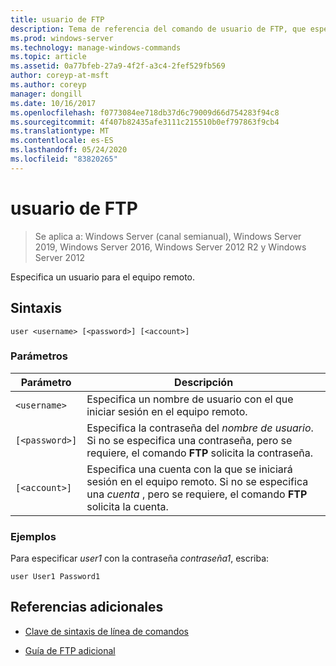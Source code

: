 ```yaml
---
title: usuario de FTP
description: Tema de referencia del comando de usuario de FTP, que especifica un usuario en el equipo remoto.
ms.prod: windows-server
ms.technology: manage-windows-commands
ms.topic: article
ms.assetid: 0a77bfeb-27a9-4f2f-a3c4-2fef529fb569
author: coreyp-at-msft
ms.author: coreyp
manager: dongill
ms.date: 10/16/2017
ms.openlocfilehash: f0773084ee718db37d6c79009d66d754283f94c8
ms.sourcegitcommit: 4f407b82435afe3111c215510b0ef797863f9cb4
ms.translationtype: MT
ms.contentlocale: es-ES
ms.lasthandoff: 05/24/2020
ms.locfileid: "83820265"
---
```

# <a name="ftp-user"></a>usuario de FTP

> Se aplica a: Windows Server (canal semianual), Windows Server 2019, Windows Server 2016, Windows Server 2012 R2 y Windows Server 2012

Especifica un usuario para el equipo remoto.

## <a name="syntax"></a>Sintaxis

```
user <username> [<password>] [<account>]
```

### <a name="parameters"></a>Parámetros

| Parámetro | Descripción |
| --------- | ----------- |
| `<username>` | Especifica un nombre de usuario con el que iniciar sesión en el equipo remoto. |
| `[<password>]` | Especifica la contraseña del *nombre de usuario*. Si no se especifica una contraseña, pero se requiere, el comando **FTP** solicita la contraseña. |
| `[<account>]` | Especifica una cuenta con la que se iniciará sesión en el equipo remoto. Si no se especifica una *cuenta* , pero se requiere, el comando **FTP** solicita la cuenta. |

### <a name="examples"></a>Ejemplos

Para especificar *user1* con la contraseña *contraseña1*, escriba:

```
user User1 Password1
```

## <a name="additional-references"></a>Referencias adicionales

- [Clave de sintaxis de línea de comandos](command-line-syntax-key.md)

- [Guía de FTP adicional](https://docs.microsoft.com/previous-versions/orphan-topics/ws.10/cc756013(v=ws.10))
